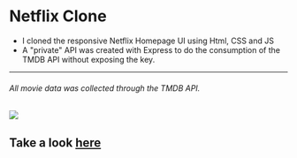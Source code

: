 # Netflix Clone

- I cloned the responsive Netflix Homepage UI using Html, CSS and JS
- A "private" API was created with Express to do the consumption of the TMDB API without exposing the key.

------------


###### All movie data was collected through the TMDB API.
[![](https://www.themoviedb.org/assets/2/v4/logos/v2/blue_long_1-8ba2ac31f354005783fab473602c34c3f4fd207150182061e425d366e4f34596.svg)](http://https://developers.themoviedb.org/3/getting-started/introduction)

## Take a look [here](https://emanuelalvaradog.github.io/netflix-clone/)
